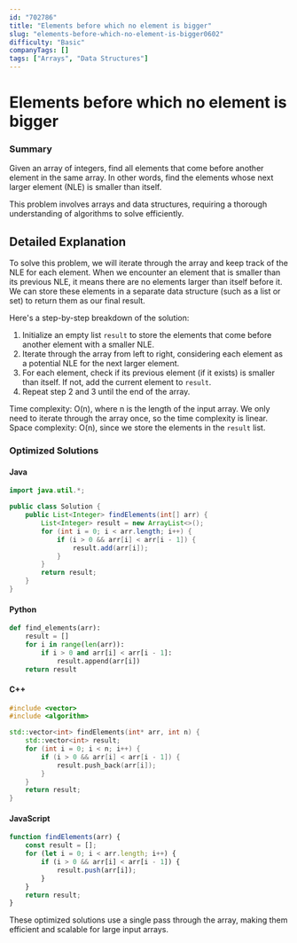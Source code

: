 ```yaml
---
id: "702786"
title: "Elements before which no element is bigger"
slug: "elements-before-which-no-element-is-bigger0602"
difficulty: "Basic"
companyTags: []
tags: ["Arrays", "Data Structures"]
---
```


**Elements before which no element is bigger**
=====================

### Summary
Given an array of integers, find all elements that come before another element in the same array. In other words, find the elements whose next larger element (NLE) is smaller than itself.

This problem involves arrays and data structures, requiring a thorough understanding of algorithms to solve efficiently.

## Detailed Explanation
To solve this problem, we will iterate through the array and keep track of the NLE for each element. When we encounter an element that is smaller than its previous NLE, it means there are no elements larger than itself before it. We can store these elements in a separate data structure (such as a list or set) to return them as our final result.

Here's a step-by-step breakdown of the solution:

1. Initialize an empty list `result` to store the elements that come before another element with a smaller NLE.
2. Iterate through the array from left to right, considering each element as a potential NLE for the next larger element.
3. For each element, check if its previous element (if it exists) is smaller than itself. If not, add the current element to `result`.
4. Repeat step 2 and 3 until the end of the array.

Time complexity: O(n), where n is the length of the input array. We only need to iterate through the array once, so the time complexity is linear.
Space complexity: O(n), since we store the elements in the `result` list.

### Optimized Solutions

#### Java
```java
import java.util.*;

public class Solution {
    public List<Integer> findElements(int[] arr) {
        List<Integer> result = new ArrayList<>();
        for (int i = 0; i < arr.length; i++) {
            if (i > 0 && arr[i] < arr[i - 1]) {
                result.add(arr[i]);
            }
        }
        return result;
    }
}
```

#### Python
```python
def find_elements(arr):
    result = []
    for i in range(len(arr)):
        if i > 0 and arr[i] < arr[i - 1]:
            result.append(arr[i])
    return result
```

#### C++
```cpp
#include <vector>
#include <algorithm>

std::vector<int> findElements(int* arr, int n) {
    std::vector<int> result;
    for (int i = 0; i < n; i++) {
        if (i > 0 && arr[i] < arr[i - 1]) {
            result.push_back(arr[i]);
        }
    }
    return result;
}
```

#### JavaScript
```javascript
function findElements(arr) {
    const result = [];
    for (let i = 0; i < arr.length; i++) {
        if (i > 0 && arr[i] < arr[i - 1]) {
            result.push(arr[i]);
        }
    }
    return result;
}
```

These optimized solutions use a single pass through the array, making them efficient and scalable for large input arrays.